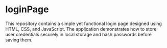 # loginPage
This repository contains a simple yet functional login page designed using HTML, CSS, and JavaScript. The application demonstrates how to store user credentials securely in local storage and hash passwords before saving them.
